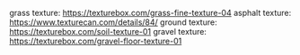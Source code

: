 grass texture: https://texturebox.com/grass-fine-texture-04
asphalt texture: https://www.texturecan.com/details/84/
ground texture: https://texturebox.com/soil-texture-01
gravel texture: https://texturebox.com/gravel-floor-texture-01

